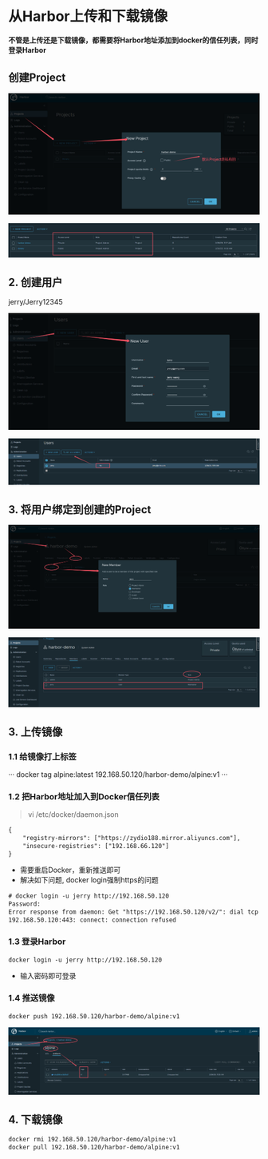 # 从Harbor上传和下载镜像

**不管是上传还是下载镜像，都需要将Harbor地址添加到docker的信任列表，同时登录Harbor**

## 创建Project

![alt text](image-1.png)

![alt text](image-2.png)


## 2. 创建用户
jerry/Jerry12345

![alt text](image-3.png)

![alt text](image-4.png)

## 3. 将用户绑定到创建的Project

![alt text](image-5.png)

![alt text](image-6.png)

## 3. 上传镜像

### 1.1 给镜像打上标签
···
docker tag alpine:latest 192.168.50.120/harbor-demo/alpine:v1
···

### 1.2 把Harbor地址加入到Docker信任列表
> vi /etc/docker/daemon.json
```
{
    "registry-mirrors": ["https://zydio188.mirror.aliyuncs.com"],
    "insecure-registries": ["192.168.66.120"]
}
```
* 需要重启Docker，重新推送即可
* 解决如下问题, docker login强制https的问题
```
# docker login -u jerry http://192.168.50.120
Password: 
Error response from daemon: Get "https://192.168.50.120/v2/": dial tcp 192.168.50.120:443: connect: connection refused
```

### 1.3 登录Harbor
```
docker login -u jerry http://192.168.50.120
```
* 输入密码即可登录


### 1.4 推送镜像
```
docker push 192.168.50.120/harbor-demo/alpine:v1
```

![alt text](image-7.png)


## 4. 下载镜像
```
docker rmi 192.168.50.120/harbor-demo/alpine:v1
docker pull 192.168.50.120/harbor-demo/alpine:v1
```
